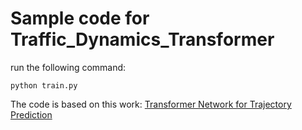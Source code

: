 # Sample code for Traffic_Dynamics_Transformer

run the following command:
```
python train.py
```

The code is based on this work: [Transformer Network for Trajectory Prediction](https://arxiv.org/pdf/2003.08111.pdf)
